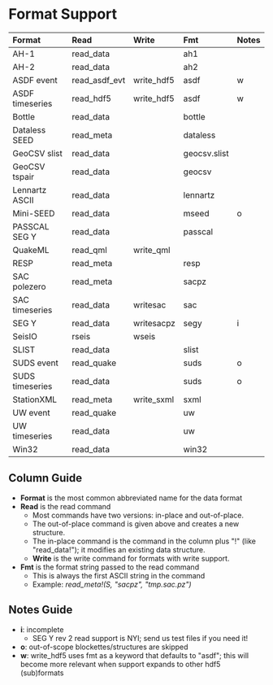 # **Format Support**
| Format          | Read          | Write        | Fmt           | Notes       |
|:-----           |:-----         | :-----       |:-----         |:-----       |
| AH-1            | read_data     |              | ah1           |             |
| AH-2            | read_data     |              | ah2           |             |
| ASDF event      | read_asdf_evt | write_hdf5   | asdf          | w           |
| ASDF timeseries | read_hdf5     | write_hdf5   | asdf          | w           |
| Bottle          | read_data     |              | bottle        |             |
| Dataless SEED   | read_meta     |              | dataless      |             |
| GeoCSV slist    | read_data     |              | geocsv.slist  |             |
| GeoCSV tspair   | read_data     |              | geocsv        |             |
| Lennartz ASCII  | read_data     |              | lennartz      |             |
| Mini-SEED       | read_data     |              | mseed         | o           |
| PASSCAL SEG Y   | read_data     |              | passcal       |             |
| QuakeML         | read_qml      | write_qml    |               |             |
| RESP            | read_meta     |              | resp          |             |
| SAC polezero    | read_meta     |              | sacpz         |             |
| SAC timeseries  | read_data     | writesac     | sac           |             |
| SEG Y           | read_data     | writesacpz   | segy          | i           |
| SeisIO          | rseis         | wseis        |               |             |
| SLIST           | read_data     |              | slist         |             |
| SUDS event      | read_quake    |              | suds          | o           |
| SUDS timeseries | read_data     |              | suds          | o           |
| StationXML      | read_meta     | write_sxml   | sxml          |             |
| UW event        | read_quake    |              | uw            |             |
| UW timeseries   | read_data     |              | uw            |             |
| Win32           | read_data     |              | win32         |             |

## Column Guide
* **Format** is the most common abbreviated name for the data format
* **Read** is the read command
  + Most commands have two versions: in-place and out-of-place.
  + The out-of-place command is given above and creates a new structure.
  + The in-place command is the command in the column plus "!" (like "read_data!"); it modifies an existing data structure.
  * **Write** is the write command for formats with write support.
* **Fmt** is the format string passed to the read command
  + This is always the first ASCII string in the command
  + Example: *read_meta!(S, "sacpz", "tmp.sac.pz")*

## Notes Guide
* **i**: incomplete
  + SEG Y rev 2 read support is NYI; send us test files if you need it!
* **o**: out-of-scope blockettes/structures are skipped
* **w**: write_hdf5 uses fmt as a keyword that defaults to "asdf"; this will become more relevant when support expands to other hdf5 (sub)formats
